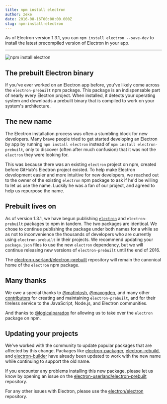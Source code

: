 ```yaml
---
title: npm install electron
author: zeke
date: 2016-08-16T00:00:00.000Z
slug: npm-install-electron
---
```

As of Electron version 1.3.1, you can `npm install electron --save-dev` to
install the latest precompiled version of Electron in your app.

---

![npm install electron](https://cloud.githubusercontent.com/assets/378023/17259327/3e3196be-55cb-11e6-8156-525e9c45e66e.png)

## The prebuilt Electron binary

If you've ever worked on an Electron app before, you've likely come across the
`electron-prebuilt` npm package. This package is an indispensable part of nearly
every Electron project. When installed, it detects your operating system
and downloads a prebuilt binary that is compiled to work on your system's
architecture.

## The new name

The Electron installation process was often a stumbling block for new developers.
Many brave people tried to get started developing an Electron by app by running
`npm install electron` instead of `npm install electron-prebuilt`,
only to discover (often after much confusion) that it was not the `electron`
they were looking for.

This was because there was an existing `electron` project on npm,
created before GitHub's Electron project existed. To help make Electron
development easier and more intuitive for new developers, we reached out to the
owner of the existing `electron` npm package to ask if he'd be willing to let us use
the name. Luckily he was a fan of our project, and agreed to help us repurpose
the name.

## Prebuilt lives on

As of version 1.3.1, we have begun publishing
[`electron`](https://www.npmjs.com/package/electron) and `electron-prebuilt`
packages to npm in tandem. The two packages are identical. We chose to continue publishing
the package under both names for a while so as not to inconvenience the
thousands of developers who are currently using `electron-prebuilt` in their projects.
We recommend updating your `package.json` files to use the  new `electron` dependency,
but we will continue releasing new versions of `electron-prebuilt` until the
end of 2016.

The [electron-userland/electron-prebuilt](https://github.com/electron-userland/electron-prebuilt)
repository will remain the canonical home of the `electron` npm package.

## Many thanks

We owe a special thanks to [@mafintosh](https://github.com/mafintosh),
[@maxogden](https://github.com/maxogden), and many other [contributors](https://github.com/electron-userland/electron-prebuilt/graphs/contributors)
for creating and maintaining `electron-prebuilt`, and for their tireless service
to the JavaScript, Node.js, and Electron communities.

And thanks to [@logicalparadox](https://github.com/logicalparadox) for allowing
us to take over the `electron` package on npm.

## Updating your projects

We've worked with the community to update popular packages that are affected
by this change. Packages like
[electron-packager](https://github.com/electron-userland/electron-packager),
[electron-rebuild](https://github.com/electron/electron-rebuild), and
[electron-builder](https://github.com/electron-userland/electron-builder)
have already been updated to work with the new name while continuing to support
the old name.

If you encounter any problems installing this new package, please let us know by
opening an issue on the
[electron-userland/electron-prebuilt](https://github.com/electron-userland/electron-prebuilt/issues)
repository.

For any other issues with Electron,
please use the [electron/electron](https://github.com/electron/electron/issues)
repository.

